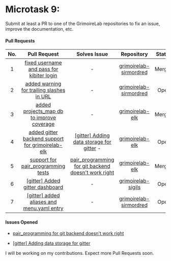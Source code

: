 # Microtask 9:
Submit at least a PR to one of the GrimoireLab repositories to fix an issue, improve the documentation, etc.

#### Pull Requests 

| No.  | Pull Request                                                                                                               | Solves Issue                                                                                   | Repository                                                                        | Status          |
|:----:|:--------------------------------------------------------------------------------------------------------------------------:|:----------------------------------------------------------------------------------------------:|:---------------------------------------------------------------------------------:|:---------------:|
|  1   |[fixed username and pass for kibiter login](https://github.com/chaoss/grimoirelab-sirmordred/pull/420)| -                                                                                              |[grimoirelab-sirmordred](https://github.com/chaoss/grimoirelab-sirmordred/)      |  Merged         |
|  2   |[added warning for trailing slashes in URL ](https://github.com/chaoss/grimoirelab-elk/pull/810)| -                                                                                              |[grimoirelab-sirmordred](https://github.com/chaoss/grimoirelab-sirmordred/)      |  Open         |
|  3   |[added projects_map db to improve coverage](https://github.com/chaoss/grimoirelab-elk/pull/828)| -                                                                                              |[grimoirelab-elk](https://github.com/chaoss/grimoirelab-elk)      |  Merged         |
|  4   |[added gitter backend support for grimoirelab-elk](https://github.com/chaoss/grimoirelab-elk/pull/831)| [[gitter] Adding data storage for gitter](https://github.com/chaoss/grimoirelab-elk/issues/820) -                                                                                              |[grimoirelab-elk](https://github.com/chaoss/grimoirelab-elk)      |  Open         |
|  5   |[support for pair_programming tests](https://github.com/chaoss/grimoirelab-elk/pull/832)| [pair_programming for git backend doesn't work right](https://github.com/chaoss/grimoirelab-elk/issues/825)                                                                                              |[grimoirelab-elk](https://github.com/chaoss/grimoirelab-elk)      |  Merged         |
|  6   |[[gitter] Added gitter dashboard](https://github.com/chaoss/grimoirelab-sigils/pull/443)| -                                                                                              |[grimoirelab-sigils](https://github.com/chaoss/grimoirelab-sigils)      |  Open         |
|  7   |[[gitter] added aliases and menu.yaml entry](https://github.com/chaoss/grimoirelab-sirmordred/pull/453)| -                                                                                              |[grimoirelab-sirmordred](https://github.com/chaoss/grimoirelab-sirmordred)      |  Open         |

#### Issues Opened

* [pair_programming for git backend doesn't work right](https://github.com/chaoss/grimoirelab-elk/issues/825)

* [[gitter] Adding data storage for gitter](https://github.com/chaoss/grimoirelab-elk/issues/820)

I will be working on my contributions. Expect more Pull Requests soon.